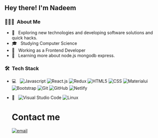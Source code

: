 
<h2> Hey there! I'm Nadeem</h2>

<h3> 👨🏻‍💻 &nbsp;About Me </h3>

- 🤔 &nbsp; Exploring new technologies and developing software solutions and quick hacks.
- 🎓 &nbsp; Studying Computer Science 
- 💼 &nbsp; Working as a Frontend Developer
- 🌱 &nbsp; Learning more about node.js mongodb express.


<h3> 🛠 &nbsp;Tech Stack</h3>

- 💻 &nbsp;
  ![Javascript](https://img.shields.io/badge/-Javascript-333333?style=flat&logo=Javascript)
  ![React.js](https://img.shields.io/badge/-React-333333?style=flat&logo=React&logoColor=007396)
   ![Redux](https://img.shields.io/badge/Redux-593D88?style=for-the-badge&logo=redux&logoColor=white)
  ![HTML5](https://img.shields.io/badge/-HTML5-333333?style=flat&logo=HTML5)
  ![CSS](https://img.shields.io/badge/-CSS-333333?style=flat&logo=CSS3&logoColor=1572B6)
  ![Materialui](https://img.shields.io/badge/Material-ui-0081CB?style=for-the-badge&logo=material-ui-&logoColor=white)
  ![Bootstrap](https://img.shields.io/badge/-Bootstrap-333333?style=flat&logo=bootstrap&logoColor=563D7C)
  ![Git](https://img.shields.io/badge/-Git-333333?style=flat&logo=git)
  ![GitHub](https://img.shields.io/badge/-GitHub-333333?style=flat&logo=github)
  ![Netlify](https://img.shields.io/badge/Netlify-00C7B7?style=for-the-badge&logo=netlify&logoColor=white)
- 🔧 &nbsp;
  ![Visual Studio Code](https://img.shields.io/badge/-Visual%20Studio%20Code-333333?style=flat&logo=visual-studio-code&logoColor=007ACC)
  ![Linux](https://img.shields.io/badge/Linux-E34F26?style=for-the-badge&logo=linux&logoColor=black)
   <h1>Contact me</h1>

    <a href="https://nadeemjaveid67@gmail.com">![email](https://img.shields.io/badge/Gmail-D14836?style=for-the-badge&logo=gmail&logoColor=white)</a>
